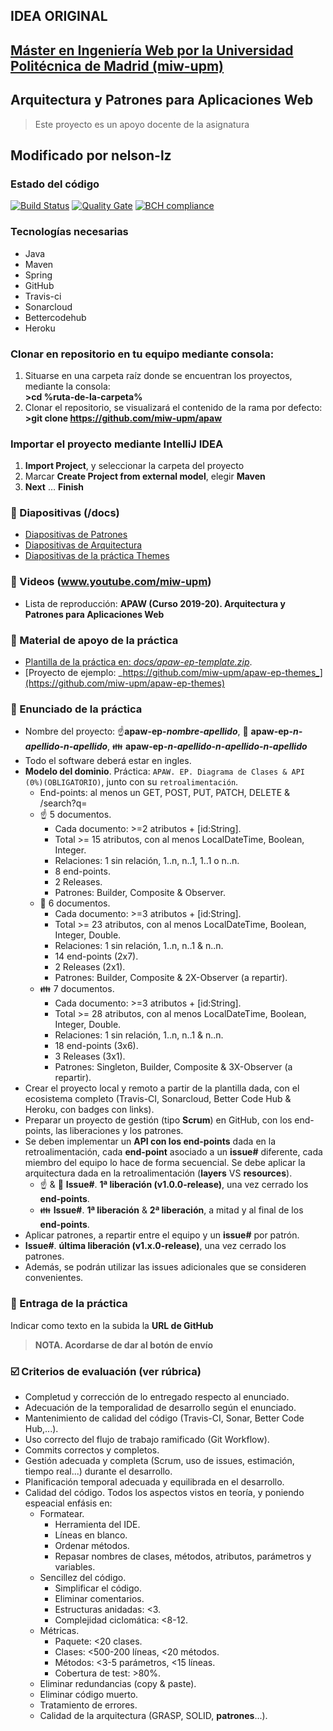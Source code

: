 ## IDEA ORIGINAL
## [Máster en Ingeniería Web por la Universidad Politécnica de Madrid (miw-upm)](http://miw.etsisi.upm.es)
## Arquitectura y Patrones para Aplicaciones Web
> Este proyecto es un apoyo docente de la asignatura
## Modificado por nelson-lz
### Estado del código

[![Build Status](https://travis-ci.com/nelson-lz/patronesGoF.svg?branch=master)](https://travis-ci.com/nelson-lz/patronesGoF)
[![Quality Gate](https://sonarcloud.io/api/project_badges/measure?project=es.upm.miw%3Aapaw&metric=alert_status)](https://sonarcloud.io/dashboard?id=es.upm.miw%3Aapaw)
[![BCH compliance](https://bettercodehub.com/edge/badge/nelson-lz/patronesGoF?branch=master)](https://bettercodehub.com/)

### Tecnologías necesarias
* Java
* Maven
* Spring
* GitHub
* Travis-ci
* Sonarcloud
* Bettercodehub
* Heroku

### Clonar en repositorio en tu equipo mediante consola:
1. Situarse en una carpeta raíz donde se encuentran los proyectos, mediante la consola:  
 **>cd %ruta-de-la-carpeta%**
1. Clonar el repositorio, se visualizará el contenido de la rama por defecto:  
 **>git clone https://github.com/miw-upm/apaw**

### Importar el proyecto mediante IntelliJ IDEA
1. **Import Project**, y seleccionar la carpeta del proyecto
1. Marcar **Create Project from external model**, elegir **Maven**
1. **Next** … **Finish**

### :book: Diapositivas (/docs)
* [Diapositivas de Patrones](docs/miw-apaw-diapositivas-pd.pdf)   
* [Diapositivas de Arquitectura](docs/miw-apaw-diapositivas-architecture.pdf)
* [Diapositivas de la práctica Themes](docs/miw-apaw-diapositivas-ep-themes.pdf) 

### :movie_camera: Videos (www.youtube.com/miw-upm)
* Lista de reproducción: **APAW (Curso 2019-20). Arquitectura y Patrones para Aplicaciones Web**

### :dvd: Material de apoyo de la práctica
*  [Plantilla de la práctica en: _docs/apaw-ep-template.zip_](docs/apaw-ep-template.zip).
*  [Proyecto de ejemplo: _https://github.com/miw-upm/apaw-ep-themes_](https://github.com/miw-upm/apaw-ep-themes)

### :page_with_curl: Enunciado de la práctica
* Nombre del proyecto: :point_up:**apaw-ep-_nombre-apellido_**, :couple: **apaw-ep-_n-apellido-n-apellido_**, :family: **apaw-ep-_n-apellido-n-apellido-n-apellido_**
* Todo el software deberá estar en ingles.
* **Modelo del dominio**. Práctica: `APAW. EP. Diagrama de Clases & API (0%)(OBLIGATORIO)`, junto con su `retroalimentación`.
   * End-points: al menos un GET, POST, PUT, PATCH, DELETE & /search?q=
   * :point_up: 5 documentos.
      * Cada documento: >=2 atributos + [id:String].
      * Total >= 15 atributos, con al menos LocalDateTime, Boolean, Integer.
      * Relaciones: 1 sin relación, 1..n, n..1, 1..1 o n..n.
      * 8 end-points.
      * 2 Releases.
      * Patrones: Builder, Composite & Observer.
   * :couple: 6 documentos.
      * Cada documento: >=3 atributos + [id:String].
      * Total >= 23 atributos, con al menos LocalDateTime, Boolean, Integer, Double.
      * Relaciones: 1 sin relación, 1..n, n..1 & n..n.
      * 14 end-points (2x7).
      * 2 Releases (2x1).
      * Patrones: Builder, Composite & 2X-Observer (a repartir).
   * :family: 7 documentos.
      * Cada documento: >=3 atributos + [id:String].
      * Total >= 28 atributos, con al menos LocalDateTime, Boolean, Integer, Double.
      * Relaciones: 1 sin relación, 1..n, n..1 & n..n.
      * 18 end-points (3x6).
      * 3 Releases (3x1).
      * Patrones: Singleton, Builder, Composite & 3X-Observer (a repartir).
* Crear el proyecto local y remoto a partir de la plantilla dada, con el ecosistema completo (Travis-CI, Sonarcloud, Better Code Hub & Heroku, con badges con links).
* Preparar un proyecto de gestión (tipo **Scrum**) en GitHub, con los end-points, las liberaciones y los patrones.
* Se deben implementar un **API con los end-points** dada en la retroalimentación,
cada **end-point** asociado a un **issue#** diferente, cada miembro del equipo lo hace de forma secuencial.
Se debe aplicar la arquitectura dada en la retroalimentación (**layers** VS **resources**).
   * :point_up: & :couple: **Issue#**. **1ª liberación (v1.0.0-release)**, una vez cerrado los **end-points**.
   * :family: **Issue#**. **1ª liberación** & **2ª liberación**, a mitad y al final de los **end-points**.
* Aplicar patrones, a repartir entre el equipo y un **issue#** por patrón.
* **Issue#**. **última liberación (v1.x.0-release)**, una vez cerrado los patrones.
* Además, se podrán utilizar las issues adicionales que se consideren convenientes.

### :clap: Entraga de la práctica
Indicar como texto en la subida la **URL de GitHub**
> **NOTA. Acordarse de dar al botón de envío**

### :ballot_box_with_check: Criterios de evaluación (ver rúbrica)
* Completud y corrección de lo entregado respecto al enunciado.
* Adecuación de la temporalidad de desarrollo según el enunciado.
* Mantenimiento de calidad del código (Travis-CI, Sonar, Better Code Hub,...).
* Uso correcto del flujo de trabajo ramificado (Git Workflow).
* Commits correctos y completos.
* Gestión adecuada y completa (Scrum, uso de issues, estimación, tiempo real...) durante el desarrollo.
* Planificación temporal adecuada y equilibrada en el desarrollo.
* Calidad del código. Todos los aspectos vistos en teoría, y poniendo espeacial enfásis en:
   * Formatear.
      * Herramienta del IDE.
      * Líneas en blanco.
      * Ordenar métodos.
      * Repasar nombres de clases, métodos, atributos, parámetros y variables.
   * Sencillez del código.
      * Simplificar el código.
      * Eliminar comentarios.
      * Estructuras anidadas: <3.
      * Complejidad ciclomática: <8-12.
   * Métricas.
      * Paquete: <20 clases.
      * Clases: <500-200 líneas, <20 métodos.
      * Métodos: <3-5 parámetros, <15 líneas.
      * Cobertura de test: >80%.
   * Eliminar redundancias (copy & paste).
   * Eliminar código muerto.
   * Tratamiento de errores. 
   * Calidad de la arquitectura (GRASP, SOLID, **patrones**...).
